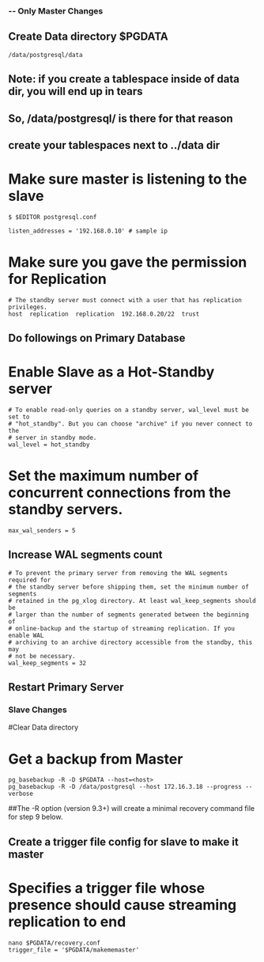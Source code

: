 ### -- Only Master Changes

## Create Data directory $PGDATA
```
/data/postgresql/data
```

## Note: if you create a tablespace inside of data dir, you will end up in tears
## So, /data/postgresql/<data> is there for that reason
## create your tablespaces next to ../data dir

# Make sure master is listening to the slave
```
$ $EDITOR postgresql.conf

listen_addresses = '192.168.0.10' # sample ip

```

# Make sure you gave the permission for Replication
```
# The standby server must connect with a user that has replication privileges.
host  replication  replication  192.168.0.20/22  trust

```

## Do followings on Primary Database

# Enable Slave as a Hot-Standby server

```
# To enable read-only queries on a standby server, wal_level must be set to
# "hot_standby". But you can choose "archive" if you never connect to the
# server in standby mode.
wal_level = hot_standby

```

# Set the maximum number of concurrent connections from the standby servers.
```
max_wal_senders = 5

```

## Increase WAL segments count
```
# To prevent the primary server from removing the WAL segments required for
# the standby server before shipping them, set the minimum number of segments
# retained in the pg_xlog directory. At least wal_keep_segments should be
# larger than the number of segments generated between the beginning of
# online-backup and the startup of streaming replication. If you enable WAL
# archiving to an archive directory accessible from the standby, this may
# not be necessary.
wal_keep_segments = 32

```

## Restart Primary Server


### Slave Changes

#Clear Data directory

# Get a backup from Master
```
pg_basebackup -R -D $PGDATA --host=<host>
pg_basebackup -R -D /data/postgresql --host 172.16.3.18 --progress --verbose

```

##The -R option (version 9.3+) will create a minimal recovery command file for step 9 below.

## Create a trigger file config for slave to make it master

# Specifies a trigger file whose presence should cause streaming replication to end
```
nano $PGDATA/recovery.conf
trigger_file = '$PGDATA/makememaster'

```
